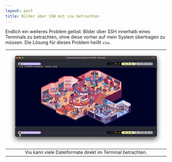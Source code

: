 ```yaml
---
layout: post
title: Bilder über SSH mit viu betrachten
---
```


Endlich ein weiteres Problem gelöst: Bilder über SSH innerhalb eines Terminals zu betrachten, ohne diese vorher auf mein System übertragen zu müssen.
Die Lösung für dieses Problem heißt `viu`.

|![](/assets/images/viu-screenshot.png)|
|:-:|
|Viu kann viele Dateiformate direkt im Terminal betrachten.|